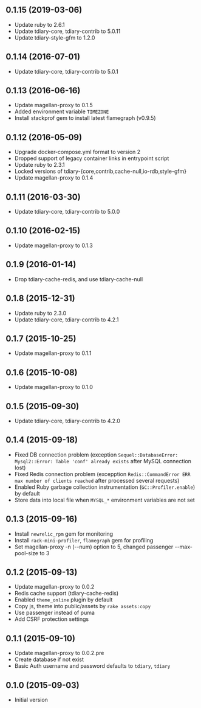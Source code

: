 ## 0.1.15 (2019-03-06)

 * Update ruby to 2.6.1
 * Update tdiary-core, tdiary-contrib to 5.0.11
 * Update tdiary-style-gfm to 1.2.0

## 0.1.14 (2016-07-01)

 * Update tdiary-core, tdiary-contrib to 5.0.1

## 0.1.13 (2016-06-16)

 * Update magellan-proxy to 0.1.5
 * Added environment variable `TIMEZONE`
 * Install stackprof gem to install latest flamegraph (v0.9.5)

## 0.1.12 (2016-05-09)

 * Upgrade docker-compose.yml format to version 2
 * Dropped support of legacy container links in entrypoint script
 * Update ruby to 2.3.1
 * Locked versions of tdiary-{core,contrib,cache-null,io-rdb,style-gfm}
 * Update magellan-proxy to 0.1.4

## 0.1.11 (2016-03-30)

 * Update tdiary-core, tdiary-contrib to 5.0.0

## 0.1.10 (2016-02-15)

 * Update magellan-proxy to 0.1.3

## 0.1.9 (2016-01-14)

 * Drop tdiary-cache-redis, and use tdiary-cache-null

## 0.1.8 (2015-12-31)

 * Update ruby to 2.3.0
 * Update tdiary-core, tdiary-contrib to 4.2.1

## 0.1.7 (2015-10-25)

 * Update magellan-proxy to 0.1.1

## 0.1.6 (2015-10-08)

 * Update magellan-proxy to 0.1.0

## 0.1.5 (2015-09-30)

 * Update tdiary-core, tdiary-contrib to 4.2.0

## 0.1.4 (2015-09-18)

 * Fixed DB connection problem
   (exception `Sequel::DatabaseError: Mysql2::Error: Table 'conf' already exists` after MySQL connection lost)
 * Fixed Redis connection problem
   (excepption `Redis::CommandError ERR max number of clients reached` after processed several requests)
 * Enabled Ruby garbage collection instrumentation (`GC::Profiler.enable`) by default
 * Store data into local file when `MYSQL_*` environment variables are not set

## 0.1.3 (2015-09-16)

 * Install `newrelic_rpm` gem for monitoring
 * Install `rack-mini-profiler`, `flamegraph` gem for profiling
 * Set magellan-proxy -n (--num) option to 5, changed passenger --max-pool-size to 3

## 0.1.2 (2015-09-13)

 * Update magellan-proxy to 0.0.2
 * Redis cache support (tdiary-cache-redis)
 * Enabled `theme_online` plugin by default
 * Copy js, theme into public/assets by `rake assets:copy`
 * Use passenger instead of puma
 * Add CSRF protection settings

## 0.1.1 (2015-09-10)

 * Update magellan-proxy to 0.0.2.pre
 * Create database if not exist
 * Basic Auth username and password defaults to `tdiary`, `tdiary`

## 0.1.0 (2015-09-03)

 * Initial version


